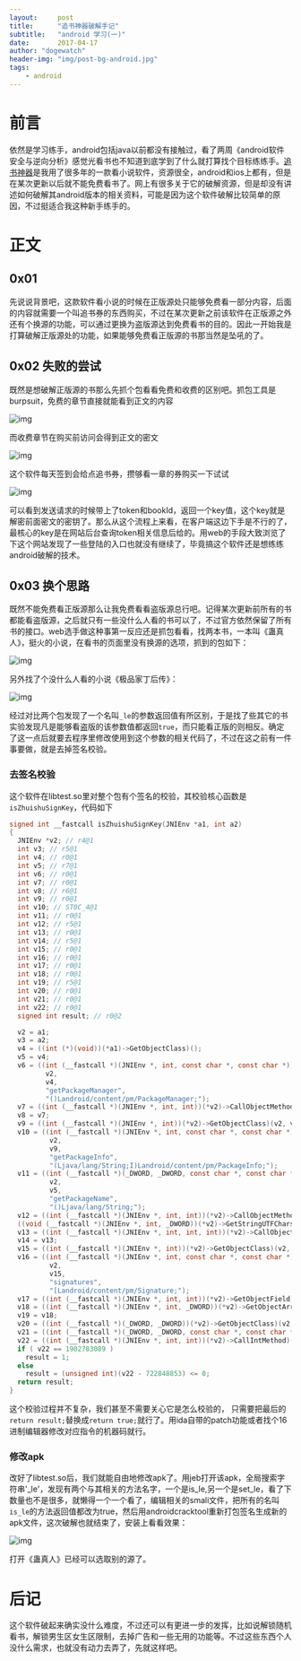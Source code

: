 ```yaml
---
layout:		post
title:		"追书神器破解手记"
subtitle:	"android 学习(一)"
date:		2017-04-17
author:	"dogewatch"
header-img:	"img/post-bg-android.jpg"
tags:
    - android
---
```


# 前言

依然是学习练手，android包括java以前都没有接触过，看了两周《android软件安全与逆向分析》感觉光看书也不知道到底学到了什么就打算找个目标练练手。[追书神器](http://www.zhuishushenqi.com/)是我用了很多年的一款看小说软件，资源很全，android和ios上都有，但是在某次更新以后就不能免费看书了。网上有很多关于它的破解资源，但是却没有讲述如何破解其android版本的相关资料，可能是因为这个软件破解比较简单的原因，不过挺适合我这种新手练手的。

# 正文

## 0x01

先说说背景吧，这款软件看小说的时候在正版源处只能够免费看一部分内容，后面的内容就需要一个叫追书券的东西购买，不过在某次更新之前该软件在正版源之外还有个换源的功能，可以通过更换为盗版源达到免费看书的目的。因此一开始我是打算破解正版源处的功能，如果能够免费看正版源的书那当然是坠吼的了。

## 0x02 失败的尝试

既然是想破解正版源的书那么先抓个包看看免费和收费的区别吧。抓包工具是burpsuit，免费的章节直接就能看到正文的内容

![img](/img/post/zhuishu-1.jpg)

而收费章节在购买前访问会得到正文的密文

![img](/img/post/zhuishu-2.jpg)

这个软件每天签到会给点追书券，攒够看一章的券购买一下试试

![img](/img/post/zhuishu-3.jpg)

可以看到发送请求的时候带上了token和bookId，返回一个key值，这个key就是解密前面密文的密钥了。那么从这个流程上来看，在客户端这边下手是不行的了，最核心的key是在网站后台查询token相关信息后给的。用web的手段大致浏览了下这个网站发现了一些登陆的入口也就没有继续了，毕竟搞这个软件还是想练练android破解的技术。

## 0x03 换个思路

既然不能免费看正版源那么让我免费看看盗版源总行吧。记得某次更新前所有的书都能看盗版源，之后就只有一些没什么人看的书可以了，不过官方依然保留了所有书的接口。web选手做这种事第一反应还是抓包看看，找两本书，一本叫《蛊真人》，挺火的小说，在看书的页面里没有换源的选项，抓到的包如下：

![img](/img/post/zhuishu-4.jpg)

另外找了个没什么人看的小说《极品家丁后传》：

![img](/img/post/zhuishu-5.jpg)

经过对比两个包发现了一个名叫`_le`的参数返回值有所区别，于是找了些其它的书实验发现凡是能够看盗版的该参数值都返回`true`，而只能看正版的则相反。确定了这一点后就要去程序里修改使用到这个参数的相关代码了，不过在这之前有一件事要做，就是去掉签名校验。

### 去签名校验

这个软件在libtest.so里对整个包有个签名的校验，其校验核心函数是`isZhuishuSignKey`，代码如下

```c
signed int __fastcall isZhuishuSignKey(JNIEnv *a1, int a2)
{
  JNIEnv *v2; // r4@1
  int v3; // r5@1
  int v4; // r0@1
  int v5; // r7@1
  int v6; // r0@1
  int v7; // r0@1
  int v8; // r6@1
  int v9; // r0@1
  int v10; // ST0C_4@1
  int v11; // r0@1
  int v12; // r5@1
  int v13; // r0@1
  int v14; // r5@1
  int v15; // r0@1
  int v16; // r0@1
  int v17; // r0@1
  int v18; // r0@1
  int v19; // r5@1
  int v20; // r0@1
  int v21; // r0@1
  int v22; // r0@1
  signed int result; // r0@2

  v2 = a1;
  v3 = a2;
  v4 = ((int (*)(void))(*a1)->GetObjectClass)();
  v5 = v4;
  v6 = ((int (__fastcall *)(JNIEnv *, int, const char *, const char *))(*v2)->GetMethodID)(
         v2,
         v4,
         "getPackageManager",
         "()Landroid/content/pm/PackageManager;");
  v7 = ((int (__fastcall *)(JNIEnv *, int, int))(*v2)->CallObjectMethod)(v2, v3, v6);
  v8 = v7;
  v9 = ((int (__fastcall *)(JNIEnv *, int))(*v2)->GetObjectClass)(v2, v7);
  v10 = ((int (__fastcall *)(JNIEnv *, int, const char *, const char *))(*v2)->GetMethodID)(
          v2,
          v9,
          "getPackageInfo",
          "(Ljava/lang/String;I)Landroid/content/pm/PackageInfo;");
  v11 = ((int (__fastcall *)(_DWORD, _DWORD, const char *, const char *))(*v2)->GetMethodID)(
          v2,
          v5,
          "getPackageName",
          "()Ljava/lang/String;");
  v12 = ((int (__fastcall *)(JNIEnv *, int, int))(*v2)->CallObjectMethod)(v2, v3, v11);
  ((void (__fastcall *)(JNIEnv *, int, _DWORD))(*v2)->GetStringUTFChars)(v2, v12, 0);
  v13 = ((int (__fastcall *)(JNIEnv *, int, int, int))(*v2)->CallObjectMethod)(v2, v8, v10, v12);
  v14 = v13;
  v15 = ((int (__fastcall *)(JNIEnv *, int))(*v2)->GetObjectClass)(v2, v13);
  v16 = ((int (__fastcall *)(JNIEnv *, int, const char *, const char *))(*v2)->GetFieldID)(
          v2,
          v15,
          "signatures",
          "[Landroid/content/pm/Signature;");
  v17 = ((int (__fastcall *)(JNIEnv *, int, int))(*v2)->GetObjectField)(v2, v14, v16);
  v18 = ((int (__fastcall *)(JNIEnv *, int, _DWORD))(*v2)->GetObjectArrayElement)(v2, v17, 0);
  v19 = v18;
  v20 = ((int (__fastcall *)(_DWORD, _DWORD))(*v2)->GetObjectClass)(v2, v18);
  v21 = ((int (__fastcall *)(_DWORD, _DWORD, const char *, const char *))(*v2)->GetMethodID)(v2, v20, "hashCode", "()I");
  v22 = ((int (__fastcall *)(JNIEnv *, int, int))(*v2)->CallIntMethod)(v2, v19, v21);
  if ( v22 == 1902783089 )
    result = 1;
  else
    result = (unsigned int)(v22 - 722848853) <= 0;
  return result;
}
```

这个校验过程并不复杂，我们甚至不需要关心它是怎么校验的， 只需要把最后的`return result;`替换成`return true;`就行了。用ida自带的patch功能或者找个16进制编辑器修改对应指令的机器码就行。

### 修改apk

改好了libtest.so后，我们就能自由地修改apk了。用jeb打开该apk，全局搜索字符串'_le'，发现有两个与其相关的方法名字，一个是is_le,另一个是set_le，看了下数量也不是很多，就懒得一个一个看了，编辑相关的smali文件，把所有的名叫`is_le`的方法返回值都改为true，然后用androidcracktool重新打包签名生成新的apk文件，这次破解也就结束了，安装上看看效果：

![img](/img/post/zhuishu-6.png)

打开《蛊真人》已经可以选取别的源了。

# 后记

这个软件破起来确实没什么难度，不过还可以有更进一步的发挥，比如说解锁随机看书，解锁男生区女生区限制，去掉广告和一些无用的功能等。不过这些东西个人没什么需求，也就没有动力去弄了，先就这样吧。